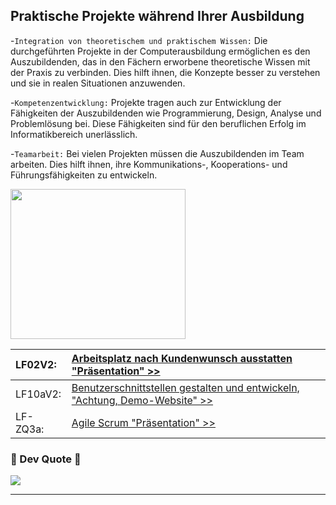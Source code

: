 ## Praktische Projekte während Ihrer Ausbildung
-`Integration von theoretischem und praktischem Wissen:`
Die durchgeführten Projekte in der Computerausbildung ermöglichen es den Auszubildenden, 
das in den Fächern erworbene theoretische Wissen mit der Praxis zu verbinden. 
Dies hilft ihnen, die Konzepte besser zu verstehen und sie in realen Situationen anzuwenden.

-`Kompetenzentwicklung:`
Projekte tragen auch zur Entwicklung der Fähigkeiten der Auszubildenden wie Programmierung, 
Design, Analyse und Problemlösung bei. Diese Fähigkeiten sind für den beruflichen Erfolg im Informatikbereich unerlässlich.

-`Teamarbeit:`
Bei vielen Projekten müssen die Auszubildenden im Team arbeiten. 
Dies hilft ihnen, ihre Kommunikations-, Kooperations- und Führungsfähigkeiten zu entwickeln.


<p align='left'>
<img src="https://media.giphy.com/media/Rd6sn03ncIklmprvy6/giphy.gif" width="280" height="240" frameBorder="0" class="giphy-embed" allowFullScreen></img></p>
<p align="left">


| LF02V2: | [Arbeitsplatz nach Kundenwunsch ausstatten "Präsentation" >>](https://heyzine.com/flip-book/bbb6fc7052.html#page/1)     | 
| :-------- | :------- | 
| LF10aV2:     | [Benutzerschnittstellen gestalten und entwickeln, "Achtung, Demo-Website" >> ](https://darwin-paz.ecuadorit.site/) | 
| LF-ZQ3a: | [Agile Scrum "Präsentation" >>](https://heyzine.com/flip-book/c134286abb.html)     | 


### 👅 Dev Quote 👅
![](https://quotes-github-readme.vercel.app/api?type=horizontal&theme=radical)

---

